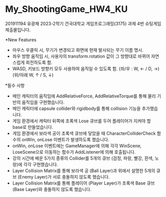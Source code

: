 # My_ShootingGame_HW4_KU
 
201911194 유광채
 2023-2학기 건국대학교 게임프로그래밍(3175) 과제 4번 슈팅게임 제출물입니다.

*New Features
- 마우스 우클릭 시, 무기가 변경되고 화면에 현재 발사되는 무기 이름 명시.
- 좌우 방향 움직임 시, 사용자의 transform.rotation 값이 그 방향대로 바뀌어 자연스럽게 회전하도록 함.
- WASD, 키보드 방향키 모두 사용하여 움직일 수 있도록 함. (좌/우 : W, ← / D, →) (위/아래 W, ↑ / S, ↓)

*필수 사항
- 메인 캐릭터의 움직임에 AddRelativeForce, AddRelativeTorque를 통해 물리 기반의 움직임을 구현했습니다.
- 메인 캐릭터에 capsule collider와 rigidbody를 통해 collision 기능을 추가했습니다.
- 게임 환경에서 캐릭터 뒤쪽에 초록색 Lose 큐브를 두어 플레이어가 지켜야 할 base로 만들었습니다.
- 게임 환경에서 보라색 공이 초록색 큐브에 닿았을 때 CharacterColliderCheck 함수의 onWin, onLose 이벤트가 발생하도록 했습니다.
- onWin, onLose 이벤트에는 GameManager에 의해 각각 WinScene, LoseScene으로 이동하는 함수가 AddListener에 의해 호출됩니다.
- 강의 시간에 배운 5가지 종류의 Collider를 5개의 큐브 (검정, 파랑, 빨강, 흰색, 노랑)에 각각 구현했습니다.
- Layer Collision Matrix를 통해 보라색 공 (Ball Layer)과 위에서 설명한 5개의 큐브 (Enemy Layer)가 서로 충돌하지 않도록 했습니다.
- Layer Collision Matrix를 통해 플레이어 (Player Layer)가 초록색 Base 큐브 (Base Layer)와 충돌하지 않도록 했습니다.
